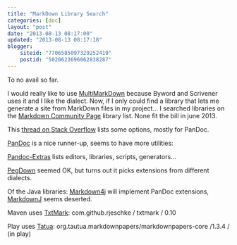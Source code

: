 ```yaml
---
title: "MarkDown Library Search"
categories: [doc]
layout: "post"
date: "2013-08-13 08:17:00"
updated: "2013-08-13 08:17:18"
blogger:
    siteid: "7706585097329252419"
    postid: "5020623696062838287"
---
```


To no avail so far.

I would really like to use [MultiMarkDown][MultiMarkDown] because Byword and Scrivener uses it and I like the dialect. Now, if I only could find a library that lets me generate a site from MarkDown files in my project... I searched libraries on the [Markdown Community Page][markdown] library list. None fit the bill in june 2013.

This <a href="http://stackoverflow.com/questions/15402512/whole-site-compilation-of-markdown-pandoc/15402977">thread on Stack Overflow</a> lists some options, mostly for PanDoc.

<a href="http://johnmacfarlane.net/pandoc/index.html">PanDoc</a> is a nice runner-up, seems to have more utilities:

<a href="https://github.com/jgm/pandoc/wiki/Pandoc-Extras">Pandoc-Extras</a> lists editors, libraries, scripts, generators...

<a href="http://www.blogger.com/org.pegdown%20/%20pegdown%20/%201.4.0%20https://github.com/sirthias/pegdown">PegDown</a> seemed OK, but turns out it picks extensions from different dialects.

Of the Java libraries: <a href="https://code.google.com/p/markdown4j">Markdown4j</a> will implement PanDoc extensions, <a href="http://markdownj.org/">MarkdownJ</a> seems deserted.

Maven uses <a href="https://github.com/rjeschke/txtmark">TxtMark</a>: com.github.rjeschke / txtmark / 0.10

Play uses <a href="http://markdown.tautua.org/">Tatua</a>: org.tautua.markdownpapers/markdownpapers-core /1.3.4 / (in play)


  [MultiMarkDown]: http://multimarkdown.com/  "MultiMarkDown site"
  [markdown]: http://markdown.github.io/

